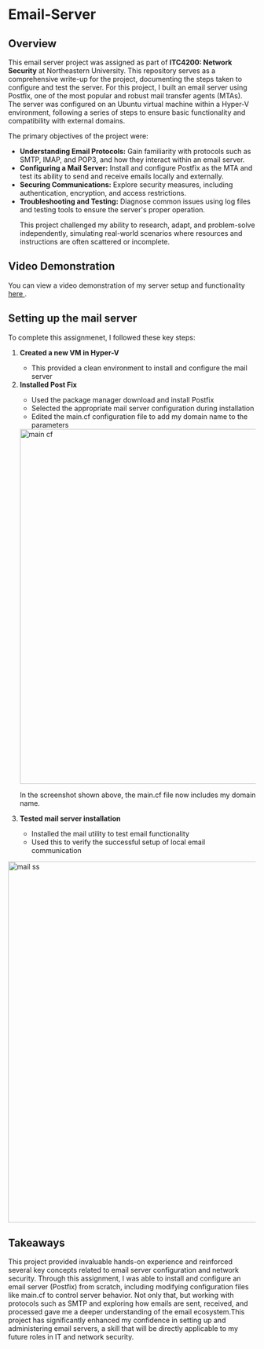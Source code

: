 # Email-Server
<h2>Overview</h2>
<p>This email server project was assigned as part of <strong>ITC4200: Network Security</strong> at Northeastern University. This repository serves as a comprehensive write-up for the project, documenting the steps taken to configure and test the server. For this project, I built an email server using Postfix, one of the most popular and robust mail transfer agents (MTAs). The server was configured on an Ubuntu virtual machine within a Hyper-V environment, following a series of steps to ensure basic functionality and compatibility with external domains.
  
The primary objectives of the project were:
<ul>
<li><strong>Understanding Email Protocols:</strong> Gain familiarity with protocols such as SMTP, IMAP, and POP3, and how they interact within an email server.</li>
<li><strong>Configuring a Mail Server:</strong> Install and configure Postfix as the MTA and test its ability to send and receive emails locally and externally.</li>
<li><strong>Securing Communications:</strong> Explore security measures, including authentication, encryption, and access restrictions.</strong></li>
<li><strong>Troubleshooting and Testing:</strong> Diagnose common issues using log files and testing tools to ensure the server's proper operation.</li>

This project challenged my ability to research, adapt, and problem-solve independently, simulating real-world scenarios where resources and instructions are often scattered or incomplete.
</ul>
</p>

<h2> Video Demonstration</h2>
<p>
  You can view a video demonstration of my server setup and functionality 
  <a href="https://drive.google.com/file/d/1EJo_It9cXRjq0E6PVVA7WHkvOxcNirws/view?usp=sharing" target="_blank">
    here
  </a>.
</p>


<h2>Setting up the mail server </h2>
<p>To complete this assignmenet, I followed these key steps: </p>
<ol>
  <li><strong> Created a new VM in Hyper-V</strong></li>
  <ul>
    <li>This provided a clean environment to install and configure the mail server</li>
  </ul>
  <li><strong>Installed Post Fix</strong></li>
  <ul>
    <li> Used the package manager download and install Postfix</li>
    <li>Selected the appropriate mail server configuration during installation</li>
    <li>Edited the main.cf configuration file to add my domain name to the parameters</li>
  </ul>

  <img width="722" alt="main cf" src="https://github.com/user-attachments/assets/52cc8701-d356-42e4-bc1f-ca20c5d670d4" />
<p> In the screenshot shown above, the main.cf file now includes my domain name.  </p>

<li><strong> Tested mail server installation </strong></li>
<ul>
  <li> Installed the mail utility to test email functionality</li>
  <li> Used this to verify the successful setup of local email communication</li>
</ul>
</ol>

<img width="735" alt="mail ss" src="https://github.com/user-attachments/assets/cf7e0726-1168-47f7-b9a0-11f6e3297bb9" />

<h2>Takeaways </h2>
<p> This project provided invaluable hands-on experience and reinforced several key concepts related to email server configuration and network security. Through this assignment, I was able to install and configure an email server (Postfix) from scratch, including modifying configuration files like main.cf to control server behavior. Not only that, but working with protocols such as SMTP and exploring how emails are sent, received, and processed gave me a deeper understanding of the email ecosystem.This project has significantly enhanced my confidence in setting up and administering email servers, a skill that will be directly applicable to my future roles in IT and network security.
 </p>

